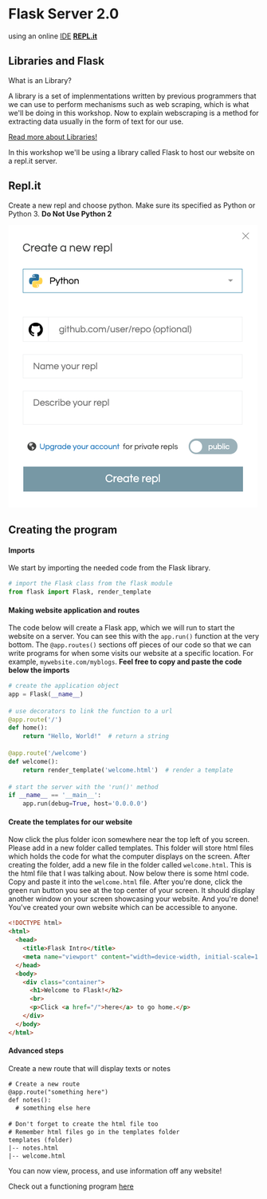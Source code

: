# Flask Server 2.0
using an online [IDE](https://en.wikipedia.org/wiki/Integrated_development_environment) **[REPL.it](https://repl.it)**

## Libraries and Flask

What is an Library?  

A library is a set of implenmentations written by previous programmers that we can use to perform mechanisms such as web scraping, which is what we'll be doing in this workshop. Now to explain webscraping is a method for extracting data usually in the form of text for our use. 

[Read more about Libraries!](https://en.wikipedia.org/wiki/Library_(computing))  

In this workshop we'll be using a library called Flask to host our website on a repl.it server.

## Repl.it

Create a new repl and choose python. Make sure its specified as Python or Python 3. **Do Not Use Python 2**

![repl it image](https://github.com/lowell-dev-club/python-text-game/blob/master/replit.png?raw=true)

## Creating the program

#### Imports

We start by importing the needed code from the Flask library.

```python
# import the Flask class from the flask module
from flask import Flask, render_template
```

#### Making website application and routes

The code below will create a Flask app, which we will run to start the website on a server. You can see this with the ```app.run()``` function at the very bottom. The ```@app.routes()``` sections off pieces of our code so that we can write programs for when some visits our website at a specific location. For example, ```mywebsite.com/myblogs```. **Feel free to copy and paste the code below the imports**


```python
# create the application object
app = Flask(__name__)

# use decorators to link the function to a url
@app.route('/')
def home():
    return "Hello, World!"  # return a string

@app.route('/welcome')
def welcome():
    return render_template('welcome.html')  # render a template

# start the server with the 'run()' method
if __name__ == '__main__':
    app.run(debug=True, host='0.0.0.0')
```
#### Create the templates for our website

Now click the plus folder icon somewhere near the top left of you screen. Please add in a new folder called templates. This folder will store html files which holds the code for what the computer displays on the screen. After creating the folder, add a new file in the folder called ```welcome.html```. This is the html file that I was talking about. Now below there is some html code. Copy and paste it into the ```welcome.html``` file. After you're done, click the green run button you see at the top center of your screen. It should display another window on your screen showcasing your website. And you're done! You've created your own website which can be accessible to anyone. 

```html
<!DOCTYPE html>
<html>
  <head>
    <title>Flask Intro</title>
    <meta name="viewport" content="width=device-width, initial-scale=1.0">
  </head>
  <body>
    <div class="container">
      <h1>Welcome to Flask!</h2>
      <br>
      <p>Click <a href="/">here</a> to go home.</p>
    </div>
  </body>
</html>
```

#### Advanced steps

Create a new route that will display texts or notes

```
# Create a new route
@app.route("something here")
def notes():
  # something else here
  
# Don't forget to create the html file too
# Remember html files go in the templates folder
templates (folder)
|-- notes.html
|-- welcome.html
```

You can now view, process, and use information off any website!

Check out a functioning program [here](https://repl.it/@calee14/Youtube-Scraper)
